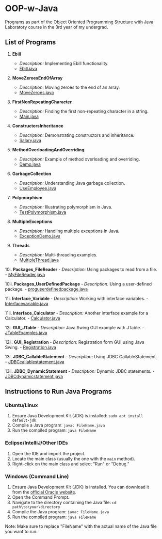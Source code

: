 # OOP-w-Java
Programs as part of the Object Oriented Programming Structure with Java Laboratory course in the 3rd year of my undergrad.

## List of Programs

1. **Ebill**
    - *Description:* Implementing Ebill functionality.
    - [Ebill.java](Ebill.java)

2. **MoveZeroesEndOfArray**
    - *Description:* Moving zeroes to the end of an array.
    - [MoveZeroes.java](MoveZeroes.java)

3. **FirstNonRepeatingCharacter**
    - *Description:* Finding the first non-repeating character in a string.
    - [Main.java](Main.java)

4. **ConstructorsInheritance**
    - *Description:* Demonstrating constructors and inheritance.
    - [Salary.java](Salary.java)

5. **MethodOverloadingAndOverriding**
    - *Description:* Example of method overloading and overriding.
    - [Demo.java](Demo.java)

6. **GarbageCollection**
    - *Description:* Understanding Java garbage collection.
    - [UseEmployee.java](UseEmployee.java)

7. **Polymorphism**
    - *Description:* Illustrating polymorphism in Java.
    - [TestPolymorphism.java](TestPolymorphism.java)

8. **MultipleExceptions**
    - *Description:* Handling multiple exceptions in Java.
    - [ExceptionDemo.java](ExceptionDemo.java)

9. **Threads**
    - *Description:* Multi-threading examples.
    - [MultipleThread.java](MultipleThread.java)

10i. **Packages_FileReader**
    - *Description:* Using packages to read from a file.
    - [MyFileReader.java](MyFileReader.java)

10ii. **Packages_UserDefinedPackage**
    - *Description:* Using a user-defined package.
    - [proguserdefinedpackage.java](proguserdefinedpackage.java)

11i. **Interface_Variable**
    - *Description:* Working with interface variables.
    - [Interfacevariable.java](Interfacevariable.java)

11ii. **Interface_Calculator**
    - *Description:* Another interface example for a Calculator.
    - [Calculator.java](Calculator.java)

12i. **GUI_JTable**
    - *Description:* Java Swing GUI example with JTable.
    - [JTableExamples.java](JTableExamples.java)

12ii. **GUI_Registration**
    - *Description:* Registration form GUI using Java Swing.
    - [Registration.java](Registration.java)

13i. **JDBC_CallableStatement**
    - *Description:* Using JDBC CallableStatement.
    - [JDBCcallablestatement.java](JDBCcallablestatement.java)

13ii. **JDBC_DynamicStatement**
    - *Description:* Dynamic JDBC statements.
    - [JDBCdynamicstatement.java](JDBCdynamicstatement.java)

## Instructions to Run Java Programs

### Ubuntu/Linux

1. Ensure Java Development Kit (JDK) is installed: `sudo apt install default-jdk`
2. Compile a Java program: `javac FileName.java`
3. Run the compiled program: `java FileName`

### Eclipse/IntelliJ/Other IDEs

1. Open the IDE and import the project.
2. Locate the main class (usually the one with the `main` method).
3. Right-click on the main class and select "Run" or "Debug."

### Windows (Command Line)

1. Ensure Java Development Kit (JDK) is installed. You can download it from the [official Oracle website](https://www.oracle.com/java/technologies/javase-downloads.html).
2. Open the Command Prompt.
3. Navigate to the directory containing the Java file: `cd path\to\your\directory`
4. Compile the Java program: `javac FileName.java`
5. Run the compiled program: `java FileName`

Note: Make sure to replace "FileName" with the actual name of the Java file you want to run.
